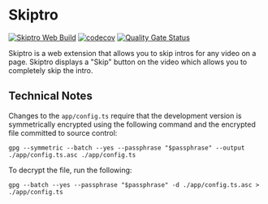 # Skiptro

[![Skiptro Web Build](https://github.com/uioporqwerty/skiptro-web/actions/workflows/skiptro-web.yaml/badge.svg)](https://github.com/uioporqwerty/skiptro-web/actions/workflows/skiptro-web.yaml)
[![codecov](https://codecov.io/gh/uioporqwerty/skiptro-web/branch/main/graph/badge.svg?token=oTxaR7SRh8)](https://codecov.io/gh/uioporqwerty/skiptro-web)
[![Quality Gate Status](https://sonarcloud.io/api/project_badges/measure?project=uioporqwerty_skiptro-web&metric=alert_status)](https://sonarcloud.io/summary/new_code?id=uioporqwerty_skiptro-web)

Skiptro is a web extension that allows you to skip intros for any video on a page. Skiptro displays a "Skip" button on the video which allows you to completely skip the intro.

## Technical Notes

Changes to the `app/config.ts` require that the development version is symmetrically encrypted using the following command and the encrypted file committed to source control:

`gpg --symmetric --batch --yes --passphrase "$passphrase" --output ./app/config.ts.asc ./app/config.ts`

To decrypt the file, run the following:

`gpg --batch --yes --passphrase "$passphrase" -d ./app/config.ts.asc > ./app/config.ts`
